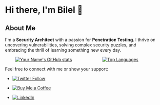 # Hi there, I'm Bilel 👋  

## About Me

I'm a <strong>Security Architect</strong> with a passion for <strong>Penetration Testing</strong>. I thrive on uncovering vulnerabilities, solving complex security puzzles, and embracing the thrill of learning something new every day.
    
<p align="center">
  <div style="display:flex; justify-content:center">
    <a href="https://github.com/secnnet" style="flex:1; text-align:center">
      <img src="https://github-readme-stats.vercel.app/api?username=secnnet&show_icons=true&theme=radical" alt="Your Name's GitHub stats">
    </a>
    <a href="https://github.com/secnnet" style="flex:1; text-align:center">
      <img src="https://github-readme-stats.vercel.app/api/top-langs/?username=secnnet&layout=compact&theme=radical" alt="Top Languages">
    </a>
  </div>
</p>

Feel free to connect with me or show your support:

- [![Twitter Follow](https://img.shields.io/twitter/follow/bilel_here?style=social)](https://twitter.com/bilel_here)
  
- [![Buy Me a Coffee](https://img.shields.io/static/v1?label=Buy%20Me%20a%20Coffee&message=ibil3l&color=FF813F&logo=buy-me-a-coffee&logoColor=white)](https://www.buymeacoffee.com/iBil3l)

- [![LinkedIn](https://img.shields.io/badge/LinkedIn-Connect-blue?logo=linkedin&logoColor=white)](https://www.linkedin.com/in/graineb/)
